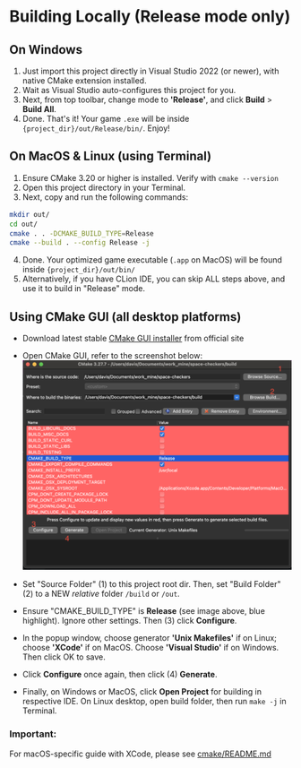 # Building Locally (Release mode only)

## On Windows

1. Just import this project directly in Visual Studio 2022 (or newer), with native CMake extension installed.
2. Wait as Visual Studio auto-configures this project for you.
3. Next, from top toolbar, change mode to **'Release'**, and click **Build** > **Build All**.
4. Done. That's it! Your game `.exe` will be inside `{project_dir}/out/Release/bin/`. Enjoy!

## On MacOS & Linux (using Terminal)

1. Ensure CMake 3.20 or higher is installed. Verify with `cmake --version`
2. Open this project directory in your Terminal.
3. Next, copy and run the following commands:

```bash
mkdir out/
cd out/
cmake . . -DCMAKE_BUILD_TYPE=Release
cmake --build . --config Release -j

```

4. Done. Your optimized game executable (`.app` on MacOS) will be found inside `{project_dir}/out/bin/`
5. Alternatively, if you have CLion IDE, you can skip ALL steps above, and use it to build in "Release" mode.

## Using CMake GUI (all desktop platforms)

- Download latest stable [CMake GUI installer](https://cmake.org/download/) from official site
- Open CMake GUI, refer to the screenshot below:
  ![cmake_screenshot](cmake/cmake_gui_screenshot.png)

- Set "Source Folder" (1) to this project root dir. Then, set "Build Folder" (2) to a NEW _relative_ folder `/build` or `/out`.
- Ensure "CMAKE_BUILD_TYPE" is **Release** (see image above, blue highlight). Ignore other settings. Then (3) click **Configure**.
- In the popup window, choose generator **'Unix Makefiles'** if on Linux; choose **'XCode'** if on MacOS. Choose **'Visual Studio'** if on Windows. Then click OK to save.
- Click **Configure** once again, then click (4) **Generate**.
- Finally, on Windows or MacOS, click **Open Project** for building in respective IDE. On Linux desktop, open build folder, then run `make -j` in Terminal.

### Important:

For macOS-specific guide with XCode, please see [cmake/README.md](cmake/README.md)
